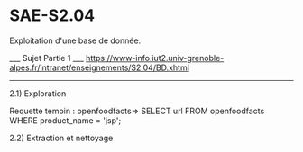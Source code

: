 # SAE-S2.04
Exploitation d'une base de donnée.



___ Sujet Partie 1 ___
https://www-info.iut2.univ-grenoble-alpes.fr/intranet/enseignements/S2.04/BD.xhtml
______________________

2.1) Exploration

Requette temoin : openfoodfacts=> SELECT url FROM openfoodfacts WHERE product_name = 'jsp';


2.2) Extraction et nettoyage 


